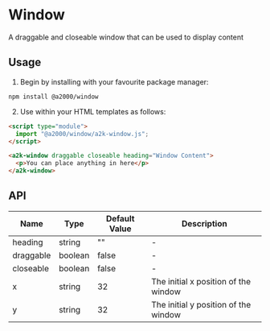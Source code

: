# Window

A draggable and closeable window that can be used to display content

## Usage

1. Begin by installing with your favourite package manager:

`npm install @a2000/window`

2. Use within your HTML templates as follows:

```html
<script type="module">
  import "@a2000/window/a2k-window.js";
</script>

<a2k-window draggable closeable heading="Window Content">
  <p>You can place anything in here</p>
</a2k-window>
```

## API

| Name      | Type    | Default Value | Description                          |
| --------- | ------- | ------------- | ------------------------------------ |
| heading   | string  | ""            | -                                    |
| draggable | boolean | false         | -                                    |
| closeable | boolean | false         | -                                    |
| x         | string  | 32            | The initial x position of the window |
| y         | string  | 32            | The initial y position of the window |
